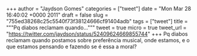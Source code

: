 
+++
author = "Jaydson Gomes"
categories = ["tweet"]
date = "Mon Mar 28 16:40:02 +0000 2011"
draft = false
slug = "755ed38268c25c5540f73f38124666cf91404adb"
tags = ["tweet"]
title = """Pq diabos reclamam quando..."""
tweet = true
micro = true
tweet_url = "https://twitter.com/jaydson/status/52409624669855744"
+++
Pq diabos reclamam quando postamos sobre preferência musical, onde estamos, e o que estamos pensando e fazendo se é essa a moral?
